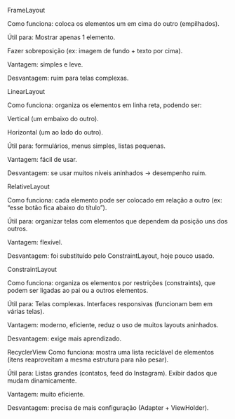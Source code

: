 FrameLayout

Como funciona: coloca os elementos um em cima do outro (empilhados).

Útil para: Mostrar apenas 1 elemento.

Fazer sobreposição (ex: imagem de fundo + texto por cima).

Vantagem: simples e leve.

Desvantagem: ruim para telas complexas.

LinearLayout

Como funciona: organiza os elementos em linha reta, podendo ser:

Vertical (um embaixo do outro).

Horizontal (um ao lado do outro).

Útil para: formulários, menus simples, listas pequenas.

Vantagem: fácil de usar.

Desvantagem: se usar muitos níveis aninhados → desempenho ruim.

RelativeLayout

Como funciona: cada elemento pode ser colocado em relação a outro (ex: “esse botão fica abaixo do título”).

Útil para: organizar telas com elementos que dependem da posição uns dos outros.

Vantagem: flexível.

Desvantagem: foi substituído pelo ConstraintLayout, hoje pouco usado.

ConstraintLayout

Como funciona: organiza os elementos por restrições (constraints), que podem ser ligadas ao pai ou a outros elementos.

Útil para: Telas complexas. Interfaces responsivas (funcionam bem em várias telas).

Vantagem: moderno, eficiente, reduz o uso de muitos layouts aninhados.

Desvantagem: exige mais aprendizado.

RecyclerView Como funciona: mostra uma lista reciclável de elementos (itens reaproveitam a mesma estrutura para não pesar).

Útil para: Listas grandes (contatos, feed do Instagram). Exibir dados que mudam dinamicamente. 

Vantagem: muito eficiente. 

Desvantagem: precisa de mais configuração (Adapter + ViewHolder).
